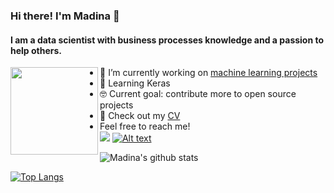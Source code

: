 ### Hi there! I'm Madina 👋 

#### I am a data scientist with business processes knowledge and a passion to help others.
  <img align="left" width="140px" src="https://camo.githubusercontent.com/58502bc6910820c71f8cd9f3a6640c7d5374b4f752d4fdc5c4e79bdbd4fe4726/68747470733a2f2f6d656469612e67697068792e636f6d2f6d656469612f62634b6d49576b554d436a566d2f67697068792e676966?v=2&s=10)" />
 
- 🔭 I’m currently working on [machine learning projects](https://github.com/madinamarat/machine_learning_projects)
- 🌱 Learning Keras
- 🤓 Current goal: contribute more to open source projects
- 📙 Check out my [CV](https://resume.creddle.io/resume/fj5tarr7xiq)
- Feel free to reach me! \
[![](https://img.shields.io/badge/LinkedIn-0077B5?style=for-the-badge&logo=linkedin&logoColor=white)](https://www.linkedin.com/in/madinamarat) [![Alt text](https://img.shields.io/badge/Gmail-D14836?style=for-the-badge&logo=gmail&logoColor=white)](mailto:madina.maratovna@gmail.com)


![Madina's github stats](https://github-readme-stats.vercel.app/api?username=madinamarat&hide=stars,prs)

[![Top Langs](https://github-readme-stats.vercel.app/api/top-langs/?username=madinamarat&layout=compact)](https://github.com/madinamarat/github-readme-stats)


